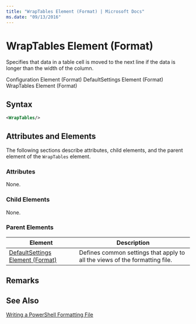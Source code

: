 ```yaml
---
title: "WrapTables Element (Format) | Microsoft Docs"
ms.date: "09/13/2016"
---
```

# WrapTables Element (Format)

Specifies that data in a table cell is moved to the next line if the data is longer than the width of the column.

Configuration Element (Format)
DefaultSettings Element (Format)
WrapTables Element (Format)

## Syntax

```xml
<WrapTables/>
```

## Attributes and Elements

The following sections describe attributes, child elements, and the parent element of the `WrapTables` element.

### Attributes

None.

### Child Elements

None.

### Parent Elements

|Element|Description|
|-------------|-----------------|
|[DefaultSettings Element (Format)](./defaultsettings-element-format.md)|Defines common settings that apply to all the views of the formatting file.|

## Remarks

## See Also

[Writing a PowerShell Formatting File](./writing-a-powershell-formatting-file.md)
